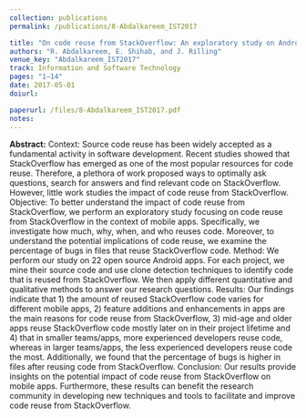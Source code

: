 ```yaml
---
collection: publications
permalink: /publications/8-Abdalkareem_IST2017

title: "On code reuse from StackOverflow: An exploratory study on Android apps"
authors: "R. Abdalkareem, E. Shihab, and J. Rilling"
venue_key: "Abdalkareem_IST2017"
track: Information and Software Technology
pages: "1–14"
date: 2017-05-01
doiurl: 

paperurl: /files/8-Abdalkareem_IST2017.pdf
notes:
---
```


**Abstract:** Context: Source code reuse has been widely accepted as a fundamental activity in software development. Recent studies showed that StackOverflow has emerged as one of the most popular resources for code reuse. Therefore, a plethora of work proposed ways to optimally ask questions, search for answers and find relevant code on StackOverflow. However, little work studies the impact of code reuse from StackOverflow. Objective: To better understand the impact of code reuse from StackOverflow, we perform an exploratory study focusing on code reuse from StackOverflow in the context of mobile apps. Specifically, we investigate how much, why, when, and who reuses code. Moreover, to understand the potential implications of code reuse, we examine the percentage of bugs in files that reuse StackOverflow code. Method: We perform our study on 22 open source Android apps. For each project, we mine their source code and use clone detection techniques to identify code that is reused from StackOverflow. We then apply different quantitative and qualitative methods to answer our research questions. Results: Our findings indicate that 1) the amount of reused StackOverflow code varies for different mobile apps, 2) feature additions and enhancements in apps are the main reasons for code reuse from StackOverflow, 3) mid-age and older apps reuse StackOverflow code mostly later on in their project lifetime and 4) that in smaller teams/apps, more experienced developers reuse code, whereas in larger teams/apps, the less experienced developers reuse code the most. Additionally, we found that the percentage of bugs is higher in files after reusing code from StackOverflow. Conclusion: Our results provide insights on the potential impact of code reuse from StackOverflow on mobile apps. Furthermore, these results can benefit the research community in developing new techniques and tools to facilitate and improve code reuse from StackOverflow.
